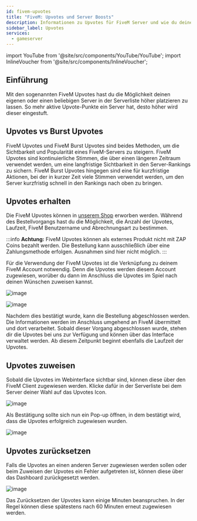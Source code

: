 ```yaml
---
id: fivem-upvotes
title: "FiveM: Upvotes und Server Boosts"
description: Informationen zu Upvotes für FiveM Server und wie du deinen Server in der Serverliste boosten kannst - ZAP-Hosting.com Dokumentation
sidebar_label: Upvotes
services:
  - gameserver
---
```


import YouTube from '@site/src/components/YouTube/YouTube';
import InlineVoucher from '@site/src/components/InlineVoucher';

## Einführung

Mit den sogenannten FiveM Upvotes hast du die Möglichkeit deinen eigenen oder einen beliebigen Server in der Serverliste höher platzieren zu lassen. So mehr aktive Upvote-Punkte ein Server hat, desto höher wird dieser eingestuft. 

<YouTube videoId="H-bdMJTQkSM" title="Get FiveM Upvotes FAST!" description="Hast du das Gefühl, dass du etwas besser verstehst, wenn du es in Aktion siehst?  Wir haben etwas für dich! Tauche ab in unser Video, welches alles für dich zusammenfasst. Egal, ob du es eilig hast oder einfach nur Informationen auf möglichst verständliche Art und Weise aufnehmen möchtest!"/>

<InlineVoucher />



## Upvotes vs Burst Upvotes

FiveM Upvotes und FiveM Burst Upvotes sind beides Methoden, um die Sichtbarkeit und Popularität eines FiveM-Servers zu steigern. FiveM Upvotes sind kontinuierliche Stimmen, die über einen längeren Zeitraum verwendet werden, um eine langfristige Sichtbarkeit in den Server-Rankings zu sichern. FiveM Burst Upvotes hingegen sind eine für kurzfristige Aktionen, bei der in kurzer Zeit viele Stimmen verwendet werden, um den Server kurzfristig schnell in den Rankings nach oben zu bringen.



## Upvotes erhalten

Die FiveM Upvotes können in [unserem Shop](https://zap-hosting.com/de/shop/product/fivem-upvotes/) erworben werden. Während des Bestellvorgangs hast du die Möglichkeit, die Anzahl der Upvotes, Laufzeit, FiveM Benutzername und Abrechnungsart zu bestimmen. 

:::info
**Achtung:** FiveM Upvotes können als externes Produkt nicht mit ZAP Coins bezahlt werden. Die Bestellung kann ausschließlich über eine Zahlungsmethode erfolgen. Ausnahmen sind hier nicht möglich.
:::

Für die Verwendung der FiveM Upvotes ist die Verknüpfung zu deinem FiveM Account notwendig. Denn die Upvotes werden diesem Account zugewiesen, worüber du dann im Anschluss die Upvotes im Spiel nach deinen Wünschen zuweisen kannst. 

![image](https://user-images.githubusercontent.com/13604413/159169065-88195fd0-38b7-41a9-8c55-c5515949b01b.png)

![image](https://user-images.githubusercontent.com/13604413/159169068-40b8ed7b-8db6-4b40-9402-6901bad43474.png)

Nachdem dies bestätigt wurde, kann die Bestellung abgeschlossen werden. Die Informationen werden im Anschluss umgehend an FiveM übermittelt und dort verarbeitet. Sobald dieser Vorgang abgeschlossen wurde, stehen dir die Upvotes bei uns zur Verfügung und können über das Interface verwaltet werden. Ab diesem Zeitpunkt beginnt ebenfalls die Laufzeit der Upvotes. 



## Upvotes zuweisen

Sobald die Upvotes im Webinterface sichtbar sind, können diese über den FiveM Client zugewiesen werden. Klicke dafür in der Serverliste bei dem Server deiner Wahl auf das Upvotes Icon. 

![image](https://user-images.githubusercontent.com/13604413/159169075-24cc8c15-9575-4661-b9ae-62d9d41474c1.png)



Als Bestätigung sollte sich nun ein Pop-up öffnen, in dem bestätigt wird, dass die Upvotes erfolgreich zugewiesen wurden. 

![image](https://user-images.githubusercontent.com/13604413/159169077-9835d49f-7cb1-4c47-9426-60eb0a8bd74d.png)



## Upvotes zurücksetzen

Falls die Upvotes an einen anderen Server zugewiesen werden sollen oder beim Zuweisen der Upvotes ein Fehler aufgetreten ist, können diese über das Dashboard zurückgesetzt werden.

![image](https://user-images.githubusercontent.com/13604413/159169081-a8d3a1f5-ac6a-4902-a75f-98b7e478bd73.png)


Das Zurücksetzen der Upvotes kann einige Minuten beanspruchen. In der Regel können diese spätestens nach 60 Minuten erneut zugewiesen werden.
